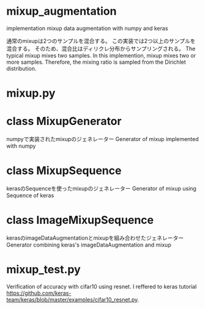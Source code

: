 # mixup_augmentation
implementation mixup data augmentation with numpy and keras

通常のmixupは2つのサンプルを混合する。
この実装では2つ以上のサンプルを混合する。
そのため、混合比はディリクレ分布からサンプリングされる。
The typical mixup mixes two samples.
In this implemention, mixup mixes two or more samples.
Therefore, the mixing ratio is sampled from the Dirichlet distribution.


# mixup.py

# class MixupGenerator
numpyで実装されたmixupのジェネレーター
Generator of mixup implemented with numpy

# class MixupSequence
kerasのSequenceを使ったmixupのジェネレーター
Generator of mixup using Sequence of keras

# class ImageMixupSequence
kerasのimageDataAugmentationとmixupを組み合わせたジェネレーター
Generator combining keras's imageDataAugmentation and mixup

# mixup_test.py
Verification of accuracy with cifar10 using resnet.
I reffered to keras tutorial https://github.com/keras-team/keras/blob/master/examples/cifar10_resnet.py.



